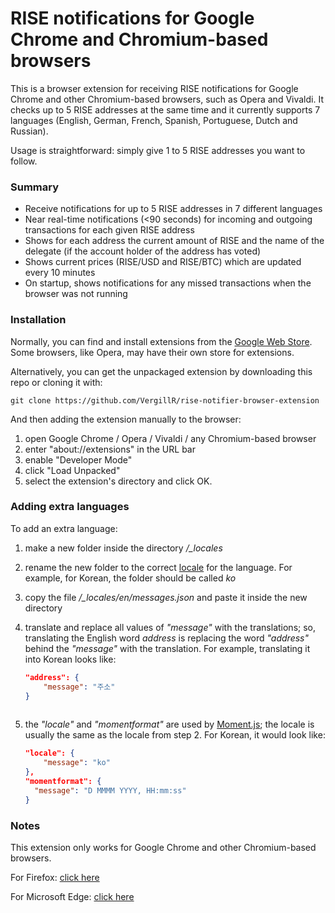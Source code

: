 # RISE notifications for Google Chrome and Chromium-based browsers

This is a browser extension for receiving RISE notifications for Google Chrome and other Chromium-based browsers, such as Opera and Vivaldi.
It checks up to 5 RISE addresses at the same time and it currently supports 7 languages (English, German, French, Spanish, Portuguese, Dutch and Russian).

Usage is straightforward: simply give 1 to 5 RISE addresses you want to follow.

### Summary
* Receive notifications for up to 5 RISE addresses in 7 different languages
* Near real-time notifications (<90 seconds) for incoming and outgoing transactions for each given RISE address
* Shows for each address the current amount of RISE and the name of the delegate (if the account holder of the address has voted)
* Shows current prices (RISE/USD and RISE/BTC) which are updated every 10 minutes
* On startup, shows notifications for any missed transactions when the browser was not running

### Installation
Normally, you can find and install extensions from the [Google Web Store](https://chrome.google.com/webstore/category/extensions). 
Some browsers, like Opera, may have their own store for extensions.

Alternatively, you can get the unpackaged extension by downloading this repo or cloning it with:

`git clone https://github.com/VergillR/rise-notifier-browser-extension`

And then adding the extension manually to the browser:
1. open Google Chrome / Opera / Vivaldi / any Chromium-based browser
2. enter "about://extensions" in the URL bar
3. enable "Developer Mode"
4. click "Load Unpacked"
5. select the extension's directory and click OK.

### Adding extra languages
To add an extra language:
1. make a new folder inside the directory */_locales*
2. rename the new folder to the correct [locale](https://developer.chrome.com/webstore/i18n#localeTable) for the language. For example, for Korean, the folder should be called *ko*
3. copy the file */_locales/en/messages.json* and paste it inside the new directory
4. translate and replace all values of _"message"_ with the translations; so, translating the English word _address_ is replacing the word _"address"_ behind the _"message"_ with the translation. For example, translating it into Korean looks like:

    ```json
    "address": {
        "message": "주소"
    }
  
5. the _"locale"_ and _"momentformat"_ are used by [Moment.js](http://momentjs.com/); the locale is usually the same as the locale from step 2. For Korean, it would look like:

    ```json
    "locale": {
        "message": "ko"
    },
    "momentformat": {
      "message": "D MMMM YYYY, HH:mm:ss"
    }

### Notes
This extension only works for Google Chrome and other Chromium-based browsers.

For Firefox: [click here](https://github.com/VergillR/rise-notifier-browser-extension-firefox)

For Microsoft Edge: [click here](https://github.com/VergillR/rise-notifier-browser-extension-edge)
